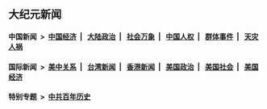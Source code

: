 ## 大纪元新闻

#### 中国新闻 &nbsp;>&nbsp; [中国经济](indexes/ncid283/README.md?05041645) &nbsp;| &nbsp; [大陆政治](indexes/ncid277/README.md?05041645) &nbsp;| &nbsp; [社会万象](indexes/ncid282/README.md?05041645) &nbsp;| &nbsp; [中国人权](indexes/ncid278/README.md?05041645) &nbsp;| &nbsp; [群体事件](indexes/ncid279/README.md?05041645) &nbsp;| &nbsp; [天灾人祸](indexes/ncid280/README.md?05041645)

#### 国际新闻 &nbsp;>&nbsp; [美中关系](indexes/nf1412576/README.md?05041645) &nbsp;| &nbsp; [台湾新闻](indexes/ncid1349361/README.md?05041645) &nbsp;| &nbsp; [香港新闻](indexes/ncid1349362/README.md?05041645) &nbsp;| &nbsp; [美国政治](indexes/ncid1078159/README.md?05041645) &nbsp;| &nbsp; [美国社会](indexes/ncid1078160/README.md?05041645) &nbsp;| &nbsp; [美国经济](indexes/ncid1078158/README.md?05041645)

#### 特别专题 &nbsp;>&nbsp; [中共百年历史](https://github.com/epoch-news/epoch-special/blob/master/README.md?05041645)  
